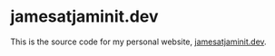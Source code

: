 # jamesatjaminit.dev

This is the source code for my personal website, [jamesatjaminit.dev](https://jamesatjaminit.dev).
